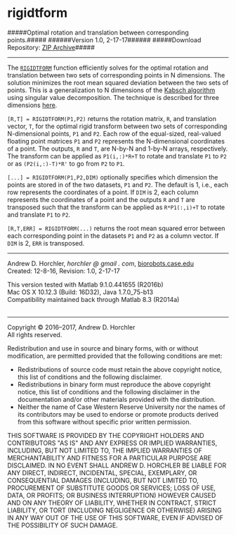 rigidtform
========
#####Optimal rotation and translation between corresponding points.#####
######Version 1.0, 2-17-17######
#####Download Repository: [ZIP Archive](https://github.com/horchler/rigidtform/archive/master.zip)#####

--------

The [```RIGIDTFORM```](https://github.com/horchler/rigidtform/blob/master/rigidtform.m) function efficiently solves for the optimal rotation and translation between two sets of corresponding points in N dimensions. The solution minimizes the root mean squared deviation between the two sets of points. This is a generalization to N dimensions of the [Kabsch algorithm](https://en.wikipedia.org/wiki/Kabsch_algorithm) using singular value decomposition. The technique is described for three dimensions [here](http://nghiaho.com/?page_id=671).
  
```[R,T] = RIGIDTFORM(P1,P2)``` returns the rotation matrix, ```R```, and translation vector, ```T```, for the optimal rigid transform between two sets of corresponding N-dimensional points, ```P1``` and ```P2```. Each row of the equal-sized, real-valued floating point matrices ```P1``` and ```P2``` represents the N-dimensional coordinates of a point. The outputs, ```R``` and ```T```, are N-by-N and 1-by-N arrays, respectively. The transform can be applied as ```P1(i,:)*R+T``` to rotate and translate ```P1``` to ```P2``` or as ```(P2(i,:)-T)*R'``` to go from ```P2``` to ```P1```.
  
```[...] = RIGIDTFORM(P1,P2,DIM)``` optionally specifies which dimension the points are stored in of the two datasets, ```P1``` and ```P2```. The default is 1, i.e., each row represents the coordinates of a point. If ```DIM``` is 2, each column represents the coordinates of a point and the outputs ```R``` and ```T``` are transposed such that the transform can be applied as ```R*P1(:,i)+T``` to rotate and translate ```P1``` to ```P2```.
  
```[R,T,ERR] = RIGIDTFORM(...)``` returns the root mean squared error between each corresponding point in the datasets ```P1``` and ```P2``` as a column vector. If ```DIM``` is 2, ```ERR``` is transposed.
&nbsp;  

--------

Andrew D. Horchler, *horchler @ gmail . com*, [biorobots.case.edu](http://biorobots.case.edu/)  
Created: 12-8-16, Revision: 1.0, 2-17-17  

This version tested with Matlab 9.1.0.441655 (R2016b)  
Mac OS X 10.12.3 (Build: 16D32), Java 1.7.0_75-b13  
Compatibility maintained back through Matlab 8.3 (R2014a)  
&nbsp;  

--------

Copyright &copy; 2016&ndash;2017, Andrew D. Horchler  
All rights reserved.  

Redistribution and use in source and binary forms, with or without modification, are permitted provided that the following conditions are met:
 * Redistributions of source code must retain the above copyright notice, this list of conditions and the following disclaimer.
 * Redistributions in binary form must reproduce the above copyright notice, this list of conditions and the following disclaimer in the documentation and/or other materials provided with the distribution.
 * Neither the name of Case Western Reserve University nor the names of its contributors may be used to endorse or promote products derived from this software without specific prior written permission.

THIS SOFTWARE IS PROVIDED BY THE COPYRIGHT HOLDERS AND CONTRIBUTORS "AS IS" AND ANY EXPRESS OR IMPLIED WARRANTIES, INCLUDING, BUT NOT LIMITED TO, THE IMPLIED WARRANTIES OF MERCHANTABILITY AND FITNESS FOR A PARTICULAR PURPOSE ARE DISCLAIMED. IN NO EVENT SHALL ANDREW D. HORCHLER BE LIABLE FOR ANY DIRECT, INDIRECT, INCIDENTAL, SPECIAL, EXEMPLARY, OR CONSEQUENTIAL DAMAGES (INCLUDING, BUT NOT LIMITED TO, PROCUREMENT OF SUBSTITUTE GOODS OR SERVICES; LOSS OF USE, DATA, OR PROFITS; OR BUSINESS INTERRUPTION) HOWEVER CAUSED AND ON ANY THEORY OF LIABILITY, WHETHER IN CONTRACT, STRICT LIABILITY, OR TORT (INCLUDING NEGLIGENCE OR OTHERWISE) ARISING IN ANY WAY OUT OF THE USE OF THIS SOFTWARE, EVEN IF ADVISED OF THE POSSIBILITY OF SUCH DAMAGE.